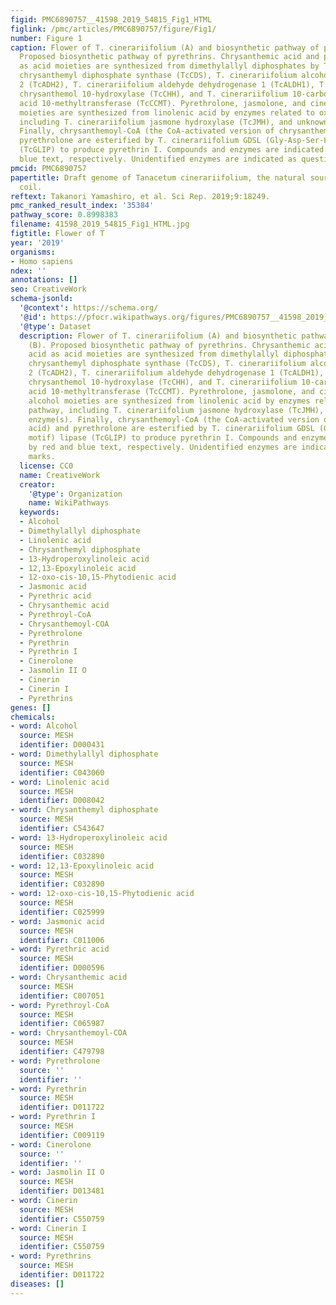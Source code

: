 ```yaml
---
figid: PMC6890757__41598_2019_54815_Fig1_HTML
figlink: /pmc/articles/PMC6890757/figure/Fig1/
number: Figure 1
caption: Flower of T. cinerariifolium (A) and biosynthetic pathway of pyrethrins (B).
  Proposed biosynthetic pathway of pyrethrins. Chrysanthemic acid and pyrethric acid
  as acid moieties are synthesized from dimethylallyl diphosphates by T. cinerariifolium
  chrysanthemyl diphosphate synthase (TcCDS), T. cinerariifolium alcohol dehydrogenase
  2 (TcADH2), T. cinerariifolium aldehyde dehydrogenase 1 (TcALDH1), T. cinerariifolium
  chrysanthemol 10-hydroxylase (TcCHH), and T. cinerariifolium 10-carboxychrysanthemic
  acid 10-methyltransferase (TcCCMT). Pyrethrolone, jasmolone, and cinerolone as alcohol
  moieties are synthesized from linolenic acid by enzymes related to oxylipin pathway,
  including T. cinerariifolium jasmone hydroxylase (TcJMH), and unknown enzyme(s).
  Finally, chrysanthemoyl-CoA (the CoA-activated version of chrysanthemic acid) and
  pyrethrolone are esterified by T. cinerariifolium GDSL (Gly-Asp-Ser-Leu motif) lipase
  (TcGLIP) to produce pyrethrin I. Compounds and enzymes are indicated by red and
  blue text, respectively. Unidentified enzymes are indicated as question marks.
pmcid: PMC6890757
papertitle: Draft genome of Tanacetum cinerariifolium, the natural source of mosquito
  coil.
reftext: Takanori Yamashiro, et al. Sci Rep. 2019;9:18249.
pmc_ranked_result_index: '35384'
pathway_score: 0.8998383
filename: 41598_2019_54815_Fig1_HTML.jpg
figtitle: Flower of T
year: '2019'
organisms:
- Homo sapiens
ndex: ''
annotations: []
seo: CreativeWork
schema-jsonld:
  '@context': https://schema.org/
  '@id': https://pfocr.wikipathways.org/figures/PMC6890757__41598_2019_54815_Fig1_HTML.html
  '@type': Dataset
  description: Flower of T. cinerariifolium (A) and biosynthetic pathway of pyrethrins
    (B). Proposed biosynthetic pathway of pyrethrins. Chrysanthemic acid and pyrethric
    acid as acid moieties are synthesized from dimethylallyl diphosphates by T. cinerariifolium
    chrysanthemyl diphosphate synthase (TcCDS), T. cinerariifolium alcohol dehydrogenase
    2 (TcADH2), T. cinerariifolium aldehyde dehydrogenase 1 (TcALDH1), T. cinerariifolium
    chrysanthemol 10-hydroxylase (TcCHH), and T. cinerariifolium 10-carboxychrysanthemic
    acid 10-methyltransferase (TcCCMT). Pyrethrolone, jasmolone, and cinerolone as
    alcohol moieties are synthesized from linolenic acid by enzymes related to oxylipin
    pathway, including T. cinerariifolium jasmone hydroxylase (TcJMH), and unknown
    enzyme(s). Finally, chrysanthemoyl-CoA (the CoA-activated version of chrysanthemic
    acid) and pyrethrolone are esterified by T. cinerariifolium GDSL (Gly-Asp-Ser-Leu
    motif) lipase (TcGLIP) to produce pyrethrin I. Compounds and enzymes are indicated
    by red and blue text, respectively. Unidentified enzymes are indicated as question
    marks.
  license: CC0
  name: CreativeWork
  creator:
    '@type': Organization
    name: WikiPathways
  keywords:
  - Alcohol
  - Dimethylallyl diphosphate
  - Linolenic acid
  - Chrysanthemyl diphosphate
  - 13-Hydroperoxylinoleic acid
  - 12,13-Epoxylinoleic acid
  - 12-oxo-cis-10,15-Phytodienic acid
  - Jasmonic acid
  - Pyrethric acid
  - Chrysanthemic acid
  - Pyrethroyl-CoA
  - Chrysanthemoyl-COA
  - Pyrethrolone
  - Pyrethrin
  - Pyrethrin I
  - Cinerolone
  - Jasmolin II O
  - Cinerin
  - Cinerin I
  - Pyrethrins
genes: []
chemicals:
- word: Alcohol
  source: MESH
  identifier: D000431
- word: Dimethylallyl diphosphate
  source: MESH
  identifier: C043060
- word: Linolenic acid
  source: MESH
  identifier: D008042
- word: Chrysanthemyl diphosphate
  source: MESH
  identifier: C543647
- word: 13-Hydroperoxylinoleic acid
  source: MESH
  identifier: C032890
- word: 12,13-Epoxylinoleic acid
  source: MESH
  identifier: C032890
- word: 12-oxo-cis-10,15-Phytodienic acid
  source: MESH
  identifier: C025999
- word: Jasmonic acid
  source: MESH
  identifier: C011006
- word: Pyrethric acid
  source: MESH
  identifier: D000596
- word: Chrysanthemic acid
  source: MESH
  identifier: C007051
- word: Pyrethroyl-CoA
  source: MESH
  identifier: C065987
- word: Chrysanthemoyl-COA
  source: MESH
  identifier: C479798
- word: Pyrethrolone
  source: ''
  identifier: ''
- word: Pyrethrin
  source: MESH
  identifier: D011722
- word: Pyrethrin I
  source: MESH
  identifier: C009119
- word: Cinerolone
  source: ''
  identifier: ''
- word: Jasmolin II O
  source: MESH
  identifier: D013481
- word: Cinerin
  source: MESH
  identifier: C550759
- word: Cinerin I
  source: MESH
  identifier: C550759
- word: Pyrethrins
  source: MESH
  identifier: D011722
diseases: []
---
```

